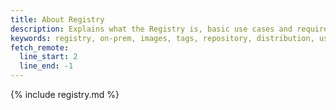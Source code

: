 ```yaml
---
title: About Registry
description: Explains what the Registry is, basic use cases and requirements
keywords: registry, on-prem, images, tags, repository, distribution, use cases, requirements
fetch_remote:
  line_start: 2
  line_end: -1
---
```


{% include registry.md %}
